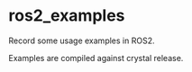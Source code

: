 # ros2_examples

Record some usage examples in ROS2. 

Examples are compiled against crystal release.
